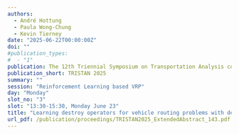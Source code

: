 ```yaml
---
authors:
  - André Hottung
  - Paula Wong-Chung
  - Kevin Tierney
date: "2025-06-22T00:00:00Z"
doi: ""
#publication_types:
#  - "1"
publication: The 12th Triennial Symposium on Transportation Analysis conference
publication_short: TRISTAN 2025
summary: ""
session: "Reinforcement Learning based VRP"
day: "Monday"
slot_no: "3"
slot: "13:30-15:30, Monday June 23"
title: "Learning destroy operators for vehicle routing problems with deep neural networks"
url_pdf: /publication/proceedings/TRISTAN2025_ExtendedAbstract_143.pdf
---
```

